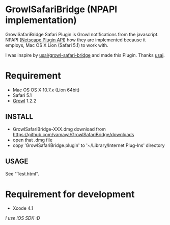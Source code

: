 # GrowlSafariBridge (NPAPI implementation)

GrowlSafariBridge Safari Plugin is Growl notifications from the javascript.
NPAPI ([Netscape Plugin API](http://en.wikipedia.org/wiki/NPAPI)) how they are implemented because it employs, Mac OS
X Lion (Safari 5.1) to work with.

I was inspire by [usai/growl-safari-bridge](https://github.com/uasi/growl-safari-bridge) and made this Plugin. Thanks [usai](https://github.com/uasi).

# Requirement

- Mac OS OS X 10.7.x (Lion 64bit)
- Safari 5.1
- [Growl](http://growl.info/) 1.2.2

## INSTALL

* GrowlSafariBridge-XXX.dmg download from https://github.com/yamaya/GrowlSafariBridge/downloads
* open that .dmg file
* copy 'GrowlSafariBridge.plugin' to '~/Library/Internet Plug-Ins' directory

## USAGE

See "Test.html".

# Requirement for development

- Xcode 4.1

*I use iOS SDK :D*

